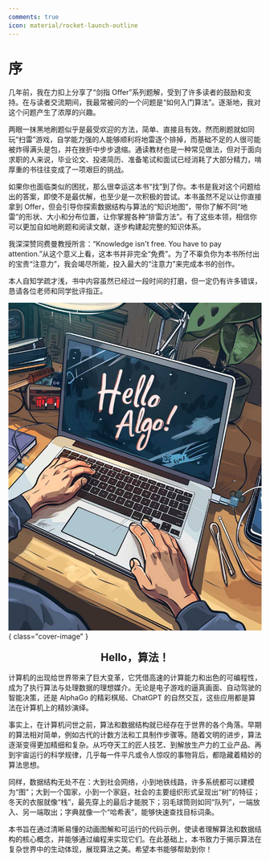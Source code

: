 ```yaml
---
comments: true
icon: material/rocket-launch-outline
---
```


# 序

几年前，我在力扣上分享了“剑指 Offer”系列题解，受到了许多读者的鼓励和支持。在与读者交流期间，我最常被问的一个问题是“如何入门算法”。逐渐地，我对这个问题产生了浓厚的兴趣。

两眼一抹黑地刷题似乎是最受欢迎的方法，简单、直接且有效。然而刷题就如同玩“扫雷”游戏，自学能力强的人能够顺利将地雷逐个排掉，而基础不足的人很可能被炸得满头是包，并在挫折中步步退缩。通读教材也是一种常见做法，但对于面向求职的人来说，毕业论文、投递简历、准备笔试和面试已经消耗了大部分精力，啃厚重的书往往变成了一项艰巨的挑战。

如果你也面临类似的困扰，那么很幸运这本书“找”到了你。本书是我对这个问题给出的答案，即使不是最优解，也至少是一次积极的尝试。本书虽然不足以让你直接拿到 Offer，但会引导你探索数据结构与算法的“知识地图”，带你了解不同“地雷”的形状、大小和分布位置，让你掌握各种“排雷方法”。有了这些本领，相信你可以更加自如地刷题和阅读文献，逐步构建起完整的知识体系。

我深深赞同费曼教授所言：“Knowledge isn't free. You have to pay attention.”从这个意义上看，这本书并非完全“免费”。为了不辜负你为本书所付出的宝贵“注意力”，我会竭尽所能，投入最大的“注意力”来完成本书的创作。

本人自知学疏才浅，书中内容虽然已经过一段时间的打磨，但一定仍有许多错误，恳请各位老师和同学批评指正。

![Hello 算法](../assets/covers/chapter_hello_algo.jpg){ class="cover-image" }

<div style="text-align: center;">
    <h2 style="margin-top: 0.8em; margin-bottom: 0.8em;">Hello，算法！</h2>
</div>

计算机的出现给世界带来了巨大变革，它凭借高速的计算能力和出色的可编程性，成为了执行算法与处理数据的理想媒介。无论是电子游戏的逼真画面、自动驾驶的智能决策，还是 AlphaGo 的精彩棋局、ChatGPT 的自然交互，这些应用都是算法在计算机上的精妙演绎。

事实上，在计算机问世之前，算法和数据结构就已经存在于世界的各个角落。早期的算法相对简单，例如古代的计数方法和工具制作步骤等。随着文明的进步，算法逐渐变得更加精细和复杂。从巧夺天工的匠人技艺、到解放生产力的工业产品、再到宇宙运行的科学规律，几乎每一件平凡或令人惊叹的事物背后，都隐藏着精妙的算法思想。

同样，数据结构无处不在：大到社会网络，小到地铁线路，许多系统都可以建模为“图”；大到一个国家，小到一个家庭，社会的主要组织形式呈现出“树”的特征；冬天的衣服就像“栈”，最先穿上的最后才能脱下；羽毛球筒则如同“队列”，一端放入、另一端取出；字典就像一个“哈希表”，能够快速查找目标词条。

本书旨在通过清晰易懂的动画图解和可运行的代码示例，使读者理解算法和数据结构的核心概念，并能够通过编程来实现它们。在此基础上，本书致力于揭示算法在复杂世界中的生动体现，展现算法之美。希望本书能够帮助到你！
